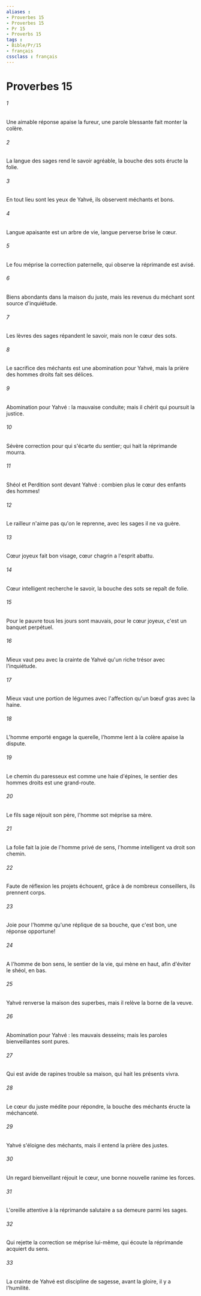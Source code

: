 ```yaml
---
aliases : 
- Proverbes 15
- Proverbes 15
- Pr 15
- Proverbs 15
tags : 
- Bible/Pr/15
- français
cssclass : français
---
```


# Proverbes 15

###### 1
Une aimable réponse apaise la fureur, une parole blessante fait monter la colère. 
###### 2
La langue des sages rend le savoir agréable, la bouche des sots éructe la folie. 
###### 3
En tout lieu sont les yeux de Yahvé, ils observent méchants et bons. 
###### 4
Langue apaisante est un arbre de vie, langue perverse brise le cœur. 
###### 5
Le fou méprise la correction paternelle, qui observe la réprimande est avisé. 
###### 6
Biens abondants dans la maison du juste, mais les revenus du méchant sont source d'inquiétude. 
###### 7
Les lèvres des sages répandent le savoir, mais non le cœur des sots. 
###### 8
Le sacrifice des méchants est une abomination pour Yahvé, mais la prière des hommes droits fait ses délices. 
###### 9
Abomination pour Yahvé : la mauvaise conduite; mais il chérit qui poursuit la justice. 
###### 10
Sévère correction pour qui s'écarte du sentier; qui hait la réprimande mourra. 
###### 11
Shéol et Perdition sont devant Yahvé : combien plus le cœur des enfants des hommes! 
###### 12
Le railleur n'aime pas qu'on le reprenne, avec les sages il ne va guère. 
###### 13
Cœur joyeux fait bon visage, cœur chagrin a l'esprit abattu. 
###### 14
Cœur intelligent recherche le savoir, la bouche des sots se repaît de folie. 
###### 15
Pour le pauvre tous les jours sont mauvais, pour le cœur joyeux, c'est un banquet perpétuel. 
###### 16
Mieux vaut peu avec la crainte de Yahvé qu'un riche trésor avec l'inquiétude. 
###### 17
Mieux vaut une portion de légumes avec l'affection qu'un bœuf gras avec la haine. 
###### 18
L'homme emporté engage la querelle, l'homme lent à la colère apaise la dispute. 
###### 19
Le chemin du paresseux est comme une haie d'épines, le sentier des hommes droits est une grand-route. 
###### 20
Le fils sage réjouit son père, l'homme sot méprise sa mère. 
###### 21
La folie fait la joie de l'homme privé de sens, l'homme intelligent va droit son chemin. 
###### 22
Faute de réflexion les projets échouent, grâce à de nombreux conseillers, ils prennent corps. 
###### 23
Joie pour l'homme qu'une réplique de sa bouche, que c'est bon, une réponse opportune! 
###### 24
A l'homme de bon sens, le sentier de la vie, qui mène en haut, afin d'éviter le shéol, en bas. 
###### 25
Yahvé renverse la maison des superbes, mais il relève la borne de la veuve. 
###### 26
Abomination pour Yahvé : les mauvais desseins; mais les paroles bienveillantes sont pures. 
###### 27
Qui est avide de rapines trouble sa maison, qui hait les présents vivra. 
###### 28
Le cœur du juste médite pour répondre, la bouche des méchants éructe la méchanceté. 
###### 29
Yahvé s'éloigne des méchants, mais il entend la prière des justes. 
###### 30
Un regard bienveillant réjouit le cœur, une bonne nouvelle ranime les forces. 
###### 31
L'oreille attentive à la réprimande salutaire a sa demeure parmi les sages. 
###### 32
Qui rejette la correction se méprise lui-même, qui écoute la réprimande acquiert du sens. 
###### 33
La crainte de Yahvé est discipline de sagesse, avant la gloire, il y a l'humilité. 
